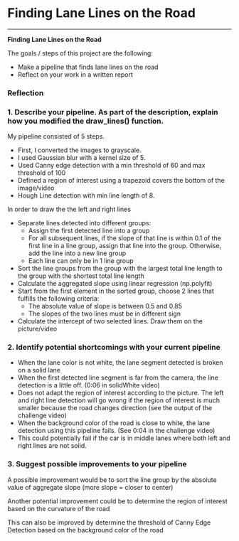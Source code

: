 # **Finding Lane Lines on the Road** 



---

**Finding Lane Lines on the Road**

The goals / steps of this project are the following:
* Make a pipeline that finds lane lines on the road
* Reflect on your work in a written report




### Reflection

### 1. Describe your pipeline. As part of the description, explain how you modified the draw_lines() function.

My pipeline consisted of 5 steps. 
* First, I converted the images to grayscale.
* I used Gaussian blur with a kernel size of 5. 
* Used Canny edge detection with a min threshold of 60 and max threshold of 100
* Defined a region of interest using a trapezoid covers the bottom of the image/video
* Hough Line detection with min line length of 8.

In order to draw the the left and right lines
* Separate lines detected into different groups:
    * Assign the first detected line into a group
    * For all subsequent lines, if the slope of that line is within 0.1 of the first line in a line group, assign that line into the group. Otherwise, add the line into a new line group
    * Each line can only be in 1 line group
* Sort the line groups from the group with the largest total line length to the group with the shortest total line length
* Calculate the aggregated slope using linear regression (np.polyfit)
* Start from the first element in the sorted group, choose 2 lines that fulfills the following criteria:
    * The absolute value of slope is between 0.5 and 0.85
    * The slopes of the two lines must be in different sign
* Calculate the intercept of two selected lines. Draw them on the picture/video



### 2. Identify potential shortcomings with your current pipeline

* When the lane color is not white, the lane segment detected is broken on a solid lane
* When the first detected line segment is far from the camera, the line detection is a little off. (0:06 in solidWhite video)
* Does not adapt the region of interest according to the picture. The left and right line detection will go wrong if the region of interest is much smaller because the road changes direction (see the output of the challenge video) 
* When the background color of the road is close to white, the lane detection using this pipeline fails. (See 0:04 in the challenge video)
* This could potentially fail if the car is in middle lanes where both left and right lines are not solid.


### 3. Suggest possible improvements to your pipeline

A possible improvement would be to sort the line group by the absolute value of aggregate slope (more slope = closer to center)

Another potential improvement could be to determine the region of interest based on the curvature of the road

This can also be improved by determine the threshold of Canny Edge Detection based on the background color of the road

